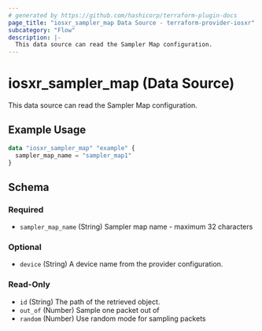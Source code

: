 ```yaml
---
# generated by https://github.com/hashicorp/terraform-plugin-docs
page_title: "iosxr_sampler_map Data Source - terraform-provider-iosxr"
subcategory: "Flow"
description: |-
  This data source can read the Sampler Map configuration.
---
```


# iosxr_sampler_map (Data Source)

This data source can read the Sampler Map configuration.

## Example Usage

```terraform
data "iosxr_sampler_map" "example" {
  sampler_map_name = "sampler_map1"
}
```

<!-- schema generated by tfplugindocs -->
## Schema

### Required

- `sampler_map_name` (String) Sampler map name - maximum 32 characters

### Optional

- `device` (String) A device name from the provider configuration.

### Read-Only

- `id` (String) The path of the retrieved object.
- `out_of` (Number) Sample one packet out of
- `random` (Number) Use random mode for sampling packets
